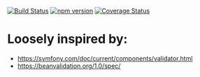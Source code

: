 [![Build Status](https://travis-ci.org/stopsopa/validator.svg?branch=v0.0.62)](https://travis-ci.org/stopsopa/validator)
[![npm version](https://badge.fury.io/js/%40stopsopa%2Fvalidator.svg)](https://badge.fury.io/js/%40stopsopa%2Fvalidator)
[![Coverage Status](https://coveralls.io/repos/github/stopsopa/validator/badge.svg?branch=v0.0.62)](https://coveralls.io/github/stopsopa/validator?branch=v0.0.62)

# Loosely inspired by:
- https://symfony.com/doc/current/components/validator.html
- https://beanvalidation.org/1.0/spec/


